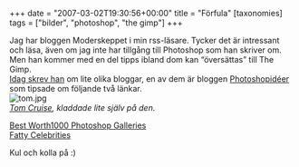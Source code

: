 +++
date = "2007-03-02T19:30:56+00:00"
title = "Förfula"
[taxonomies]
tags = ["bilder", "photoshop", "the gimp"]
+++

Jag har bloggen Moderskeppet i min rss-läsare. Tycker det är intressant och läsa, även om jag inte har tillgång till Photoshop som han skriver om. Men han kommer med en del tipps ibland dom kan &#8220;översättas&#8221; till The Gimp.  
[Idag skrev han][1] om lite olika bloggar, en av dem är bloggen [Photoshopidéer][2] som tipsade om följande två länkar.  
<img id="image330" src="/images/2007/03/tom.jpg" alt="tom.jpg" />  
*[Tom Cruise][3], kladdade lite själv på den.*

[Best Worth1000 Photoshop Galleries][4]  
[Fatty Celebrities][5]

Kul och kolla på :) 



<small></small>

 [1]: https://web.archive.org/web/20070304085727/http://www.moderskeppet.se/live/arkiv/2007/bloggar-och-poddcastar-om-photoshop/
 [2]: http://photoshopideer.blogspot.com/2007/03/retuschering-t-fel-hll.html
 [3]: http://www.worth1000.com/emailthis.asp?entry=286672
 [4]: http://www.worth1000.com/galleries.asp?rel=Detouching&#038;display=photoshop&#038;id=12926
 [5]: http://photowebs.blogspot.com/2007/01/fatty-celebrities.html
